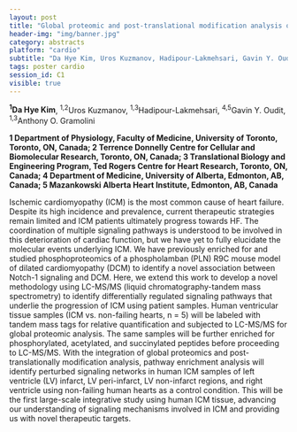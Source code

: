 ```yaml
---
layout: post
title: "Global proteomic and post-translational modification analysis of human ischemic cardiomyopathy "
header-img: "img/banner.jpg"
category: abstracts
platform: "cardio"
subtitle: "Da Hye Kim, Uros Kuzmanov, Hadipour-Lakmehsari, Gavin Y. Oudit, Anthony O. Gramolini"
tags: poster cardio
session_id: C1
visible: true
---
```

**<sup>1</sup>Da Hye Kim**, <sup>1,2</sup>Uros Kuzmanov, <sup>1,3</sup>Hadipour-Lakmehsari, <sup>4,5</sup>Gavin Y. Oudit, <sup>1,3</sup>Anthony O. Gramolini

__1 Department of Physiology, Faculty of Medicine, University of Toronto, Toronto, ON, Canada; 2 Terrence Donnelly Centre for Cellular and Biomolecular Research, Toronto, ON, Canada; 3 Translational Biology and Engineering Program, Ted Rogers Centre for Heart Research, Toronto, ON, Canada; 4 Department of Medicine, University of Alberta, Edmonton, AB, Canada; 5 Mazankowski Alberta Heart Institute, Edmonton, AB, Canada__

Ischemic cardiomyopathy (ICM) is the most common cause of heart failure. Despite its high incidence and prevalence, current therapeutic strategies remain limited and ICM patients ultimately progress towards HF. The coordination of multiple signaling pathways is understood to be involved in this deterioration of cardiac function, but we have yet to fully elucidate the molecular events underlying ICM. We have previously enriched for and studied phosphoproteomics of a phospholamban (PLN) R9C mouse model of dilated cardiomyopathy (DCM) to identify a novel association between Notch-1 signaling and DCM. Here, we extend this work to develop a novel methodology using LC-MS/MS (liquid chromatography-tandem mass spectrometry) to identify differentially regulated signaling pathways that underlie the progression of ICM using patient samples. Human ventricular tissue samples (ICM vs. non-failing hearts, n = 5) will be labeled with tandem mass tags for relative quantification and subjected to LC-MS/MS for global proteomic analysis. The same samples will be further enriched for phosphorylated, acetylated, and succinylated peptides before proceeding to LC-MS/MS. With the integration of global proteomics and post-translationally modification analysis, pathway enrichment analysis will identify perturbed signaling networks in human ICM samples of left ventricle (LV) infarct, LV peri-infarct, LV non-infarct regions, and right ventricle using non-failing human hearts as a control condition. This will be the first large-scale integrative study using human ICM tissue, advancing our understanding of signaling mechanisms involved in ICM and providing us with novel therapeutic targets. 